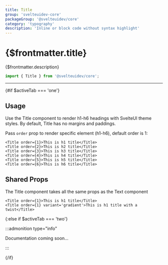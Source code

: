 ```yaml
---
title: Title
group: 'svelteuidev-core'
packageGroup: '@svelteuidev/core'
category: 'typography'
description: 'Inline or block code without syntax highlight'
---
```


<script lang='ts'>
    import Preview from '$lib/components/DocsHelpers/Preview.svelte'
	import { Title } from '@svelteuidev/core'
    import { DocTabs, activeTab } from '$lib/components'
</script>

# {$frontmatter.title}

{$frontmatter.description}

```ts
import { Title } from '@svelteuidev/core';
```

<DocTabs />

<hr>
<!-- Top Section -->

{#if $activeTab === 'one'}

## Usage

Use the Title component to render h1-h6 headings with SvelteUI theme styles.
By default, Title has no margins and paddings.

Pass `order` prop to render specific element (h1-h6), default order is 1:

<Preview class='not-prose' direction='column'>
    <Title order={1}>This is h1 title</Title>
    <Title order={2}>This is h2 title</Title>
    <Title order={3}>This is h3 title</Title>
    <Title order={4}>This is h4 title</Title>
    <Title order={5}>This is h5 title</Title>
    <Title order={6}>This is h6 title</Title>
</Preview>

```svelte|copy
<Title order={1}>This is h1 title</Title>
<Title order={2}>This is h2 title</Title>
<Title order={3}>This is h3 title</Title>
<Title order={4}>This is h4 title</Title>
<Title order={5}>This is h5 title</Title>
<Title order={6}>This is h6 title</Title>
```

## Shared Props

The Title component takes all the same props as the Text component

<Preview class='not-prose' direction='column'>
    <Title order={1}>This is h1 title</Title>
    <Title order={1} variant='gradient'>This is h1 title with a twist</Title>
</Preview>

```svelte|copy
<Title order={1}>This is h1 title</Title>
<Title order={1} variant='gradient'>This is h1 title with a twist</Title>
```

{:else if $activeTab === 'two'}

:::admonition type="info"

Documentation coming soon...

:::

{/if}
